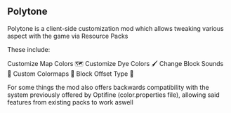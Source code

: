 ## Polytone
Polytone is a client-side customization mod which allows tweaking various aspect with the game via Resource Packs

These include:

Customize Map Colors 🗺️
Customize Dye Colors 🖌️
Change Block Sounds 🎵
Custom Colormaps 🎨
Block Offset Type 📐


For some things the mod also offers backwards compatibility with the system previously offered by Optifine (color.properties file), allowing said features from existing packs to work aswell